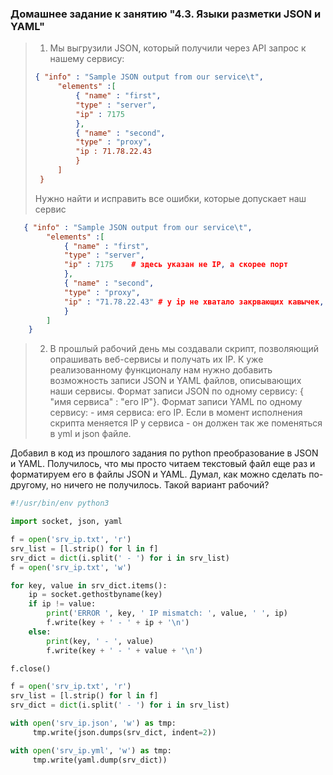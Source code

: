 ### Домашнее задание к занятию "4.3. Языки разметки JSON и YAML"

>1. Мы выгрузили JSON, который получили через API запрос к нашему сервису:
>	```json
>   { "info" : "Sample JSON output from our service\t",
>        "elements" :[
>            { "name" : "first",
>            "type" : "server",
>            "ip" : 7175 
>            },
>            { "name" : "second",
>            "type" : "proxy",
>            "ip : 71.78.22.43
>            }
>        ]
>    }
>	```
>  Нужно найти и исправить все ошибки, которые допускает наш сервис

```json
   { "info" : "Sample JSON output from our service\t",
        "elements" :[
            { "name" : "first",
            "type" : "server",
            "ip" : 7175    # здесь указан не IP, а скорее порт
            },
            { "name" : "second",
            "type" : "proxy",
            "ip" : "71.78.22.43" # у ip не хватало закрвающих кавычек, а сам адрес тоже должен быть в кавычках
            }
        ]
    }
```


>2. В прошлый рабочий день мы создавали скрипт, позволяющий опрашивать веб-сервисы и получать их IP. К уже реализованному функционалу нам нужно добавить возможность записи JSON и YAML файлов, описывающих наши сервисы. Формат записи JSON по одному сервису: { "имя сервиса" : "его IP"}. Формат записи YAML по одному сервису: - имя сервиса: его IP. Если в момент исполнения скрипта меняется IP у сервиса - он должен так же поменяться в yml и json файле.

Добавил в код из прошлого задания по python преобразование в JSON и YAML.
Получилось, что мы просто читаем текстовый файл еще раз и форматируем его в 
файлы JSON и YAML. Думал, как можно сделать по-другому, но ничего не получилось.
Такой вариант рабочий?

```python
#!/usr/bin/env python3

import socket, json, yaml

f = open('srv_ip.txt', 'r')
srv_list = [l.strip() for l in f]
srv_dict = dict(i.split(' - ') for i in srv_list)
f = open('srv_ip.txt', 'w')

for key, value in srv_dict.items():
    ip = socket.gethostbyname(key)
    if ip != value:
        print('ERROR ', key, ' IP mismatch: ', value, ' ', ip)
        f.write(key + ' - ' + ip + '\n')
    else:
        print(key, ' - ', value)
        f.write(key + ' - ' + value + '\n')

f.close()

f = open('srv_ip.txt', 'r')
srv_list = [l.strip() for l in f]
srv_dict = dict(i.split(' - ') for i in srv_list)

with open('srv_ip.json', 'w') as tmp:
     tmp.write(json.dumps(srv_dict, indent=2))

with open('srv_ip.yml', 'w') as tmp:
     tmp.write(yaml.dump(srv_dict))
```